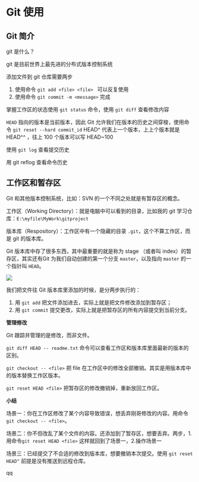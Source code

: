 # Git 使用

## Git 简介

git 是什么？

git 是目前世界上最先进的分布式版本控制系统

添加文件到 git 仓库需要两步

1. 使用命令 `git add <file> <file> ` 可以反复使用
2. 使用命令 `git commit -m <message>` 完成

掌握工作区的状态使用 `git status` 命令，使用 `git diff` 查看修改内容

`HEAD` 指向的版本是当前版本，因此 Git 允许我们在版本的历史之间穿梭，使用命令 `git reset --hard commit_id`  HEAD^ 代表上一个版本，上上个版本就是 HEAD^^ ，往上 100 个版本可以写 HEAD~100

使用 `git log` 查看提交历史

用 git reflog 查看命令历史



## 工作区和暂存区

Git 和其他版本控制系统，比如：SVN 的一个不同之处就是有暂存区的概念。

工作区（Working Directory）：就是电脑中可以看到的目录，比如我的 git 学习仓库：`E:\myfile\MyWork\gitproject`

版本库（Respository）：工作区中有一个隐藏的目录 `.git`，这个不算工作区，而是 git 的版本库。

Git 版本库中存了很多东西，其中最重要的就是称为 stage （或者叫 index）的暂存区，其实还有Git 为我们自动创建的第一个分支 `master`，以及指向 `master` 的一个指针叫 `HEAD`。

![](https://cdn.liaoxuefeng.com/cdn/files/attachments/001384907702917346729e9afbf4127b6dfbae9207af016000/0)

我们把文件往 Git 版本库里添加的时候，是分两步执行的：

1. 用 `git add` 把文件添加进去，实际上就是把文件修改添加到暂存区；
2. 用 `git commit` 提交更改，实际上就是把暂存区的所有内容提交到当前分支。



**管理修改**

Git 跟踪并管理的是修改，而非文件。

`git diff HEAD -- readme.txt` 命令可以查看工作区和版本库里面最新的版本的区别。

`git checkout -- <file>` 把 file 在工作区中的修改全部撤销。其实是用版本库中的版本替换工作区版本。

`git reset HEAD <file>` 把暂存区的修改撤销掉，重新放回工作区。

**小结**

场景一：你在工作区修改了某个内容导致错误，想丢弃刚哥修改的内容。用命令 `git checkout -- <file>`。

场景二：你不但改乱了某个文件的内容。还添加到了暂存区，想要丢弃。两步，1.用命令`git reset HEAD <file>` 这样就回到了场景一，2.操作场景一

场景三：已经提交了不合适的修改到版本库，想要撤销本次提交。使用 `git reset HEAD^`  前提是没有推送到远程仓库。

qq